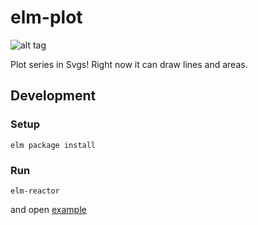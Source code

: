 # elm-plot

![alt tag](https://raw.githubusercontent.com/terezka/elm-plot/master/plot-example1.png)

Plot series in Svgs! Right now it can draw lines and areas.

## Development

### Setup

```
elm package install
```

### Run

```
elm-reactor
```

and open [example](http://localhost:8000/examples/PlotExample.elm)
